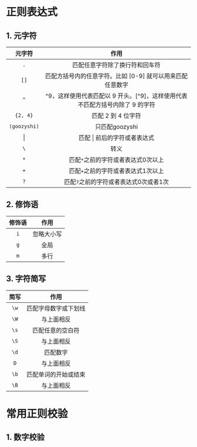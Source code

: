 # 正则表达式
## 1. 元字符
| 元字符 | 作用 |
| :------: | :------: |
| `.` | 匹配任意字符除了换行符和回车符 |
| `[]` | 匹配方括号内的任意字符。比如 [0-9] 就可以用来匹配任意数字 |
| `^` | ^9，这样使用代表匹配以 9 开头。[^9]，这样使用代表不匹配方括号内除了 9 的字符 |
|`{2, 4}`|匹配 2 到 4 位字符|
|`(goozyshi)`|只匹配goozyshi|
| \| |匹配 \| 前后的字符或者表达式|
|`\`|转义|
|`*`|匹配`*`之前的字符或者表达式0次以上|
|`+`|匹配`+`之前的字符或者表达式1次以上|
|`?`|匹配`?`之前的字符或者表达式0次或者1次|

## 2. 修饰语
|修饰语|作用|
|:---:|:---:|
|`i`|忽略大小写|
|`g`|全局|
|`m`|多行|

## 3. 字符简写
|简写|作用|
|:---:|:---:|
|`\w`|匹配字母数字或下划线|
|`\W`|与上面相反|
|`\s`|匹配任意的空白符|
|`\S`|与上面相反|
|`\d`|匹配数字|
|`D`|与上面相反|
|`\b`|匹配单词的开始或结束|
|`\B`|与上面相反|

# 常用正则校验
## 1. 数字校验
